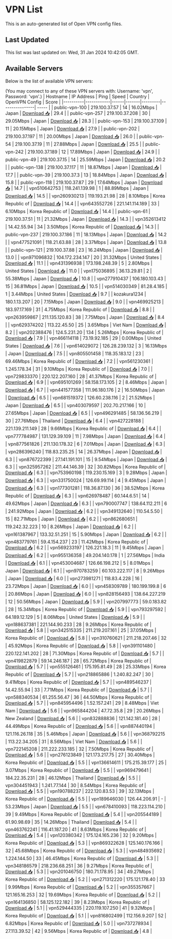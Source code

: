 # VPN List

This is an auto-generated list of Open VPN config files.

## Last Updated

This list was last updated on: Wed, 31 Jan 2024 10:42:05 GMT.

## Available Servers

Below is the list of available VPN servers:

(You may connect to any of these VPN servers with: Username: 'vpn', Password: 'vpn'.)
| Hostname | IP Address | Ping | Speed | Country | OpenVPN Config | Score |
|----------|------------|------|-------|---------|----------------| ----- |
| public-vpn-100 | 219.100.37.57 | 14 | 16.02Mbps | Japan | [Download 📥](./configs/server_0_JP.ovpn) | 29.4 |
| public-vpn-257 | 219.100.37.208 | 30 | 29.05Mbps | Japan | [Download 📥](./configs/server_1_JP.ovpn) | 28.3 |
| public-vpn-153 | 219.100.37.109 | 11 | 20.15Mbps | Japan | [Download 📥](./configs/server_2_JP.ovpn) | 27.9 |
| public-vpn-202 | 219.100.37.197 | 11 | 20.00Mbps | Japan | [Download 📥](./configs/server_3_JP.ovpn) | 26.0 |
| public-vpn-54 | 219.100.37.19 | 11 | 27.88Mbps | Japan | [Download 📥](./configs/server_4_JP.ovpn) | 25.5 |
| public-vpn-242 | 219.100.37.189 | 12 | 17.89Mbps | Japan | [Download 📥](./configs/server_5_JP.ovpn) | 24.9 |
| public-vpn-49 | 219.100.37.15 | 14 | 25.59Mbps | Japan | [Download 📥](./configs/server_6_JP.ovpn) | 20.2 |
| public-vpn-138 | 219.100.37.117 | 11 | 18.87Mbps | Japan | [Download 📥](./configs/server_7_JP.ovpn) | 17.7 |
| public-vpn-39 | 219.100.37.3 | 13 | 18.84Mbps | Japan | [Download 📥](./configs/server_8_JP.ovpn) | 15.8 |
| public-vpn-118 | 219.100.37.87 | 29 | 17.64Mbps | Japan | [Download 📥](./configs/server_9_JP.ovpn) | 14.7 |
| vpn510642753 | 118.241.139.98 | 1 | 88.89Mbps | Japan | [Download 📥](./configs/server_10_JP.ovpn) | 14.5 |
| vpn260930213 | 119.193.21.98 | 28 | 8.10Mbps | Korea Republic of | [Download 📥](./configs/server_11_KR.ovpn) | 14.4 |
| vpn643552726 | 221.141.114.189 | 33 | 6.10Mbps | Korea Republic of | [Download 📥](./configs/server_12_KR.ovpn) | 14.4 |
| public-vpn-61 | 219.100.37.51 | 11 | 21.32Mbps | Japan | [Download 📥](./configs/server_13_JP.ovpn) | 14.3 |
| vpn352613412 | 14.42.55.94 | 34 | 3.50Mbps | Korea Republic of | [Download 📥](./configs/server_14_KR.ovpn) | 14.3 |
| public-vpn-237 | 219.100.37.186 | 11 | 18.13Mbps | Japan | [Download 📥](./configs/server_15_JP.ovpn) | 14.2 |
| vpn477521091 | 118.21.63.88 | 28 | 3.37Mbps | Japan | [Download 📥](./configs/server_16_JP.ovpn) | 13.8 |
| public-vpn-121 | 219.100.37.88 | 23 | 16.24Mbps | Japan | [Download 📥](./configs/server_17_JP.ovpn) | 13.0 |
| vpn971096832 | 104.172.234.147 | 20 | 31.32Mbps | United States | [Download 📥](./configs/server_18_US.ovpn) | 11.1 |
| vpn431396938 | 173.198.248.39 | 5 | 2.80Mbps | United States | [Download 📥](./configs/server_19_US.ovpn) | 11.0 |
| vpn175036895 | 36.13.29.81 | 2 | 55.38Mbps | Japan | [Download 📥](./configs/server_20_JP.ovpn) | 10.8 |
| vpn277910437 | 106.180.103.43 | 15 | 36.81Mbps | Japan | [Download 📥](./configs/server_21_JP.ovpn) | 10.5 |
| vpn514030349 | 81.28.4.185 | 1 | 3.44Mbps | United States | [Download 📥](./configs/server_22_US.ovpn) | 9.7 |
| kozakura1234 | 180.1.13.207 | 20 | 7.15Mbps | Japan | [Download 📥](./configs/server_23_JP.ovpn) | 9.0 |
| vpn469925213 | 183.97.17.169 | 31 | 4.75Mbps | Korea Republic of | [Download 📥](./configs/server_24_KR.ovpn) | 8.8 |
| vpn263959867 | 211.135.120.83 | 38 | 7.75Mbps | Japan | [Download 📥](./configs/server_25_JP.ovpn) | 8.4 |
| vpn629374202 | 113.22.45.50 | 25 | 3.65Mbps | Viet Nam | [Download 📥](./configs/server_26_VN.ovpn) | 8.2 |
| vpn202388476 | 124.5.231.20 | 134 | 5.26Mbps | Korea Republic of | [Download 📥](./configs/server_27_KR.ovpn) | 7.9 |
| vpn466114118 | 73.19.92.185 | 29 | 0.00Mbps | United States | [Download 📥](./configs/server_28_US.ovpn) | 7.6 |
| vpn614029072 | 126.28.239.132 | 3 | 16.13Mbps | Japan | [Download 📥](./configs/server_29_JP.ovpn) | 7.5 |
| vpn805501458 | 118.35.183.12 | 23 | 69.46Mbps | Korea Republic of | [Download 📥](./configs/server_30_KR.ovpn) | 7.2 |
| vpn561230361 | 1.245.178.34 | 31 | 9.10Mbps | Korea Republic of | [Download 📥](./configs/server_31_KR.ovpn) | 7.0 |
| vpn729833370 | 220.122.207.160 | 28 | 41.37Mbps | Korea Republic of | [Download 📥](./configs/server_32_KR.ovpn) | 6.9 |
| vpn695101269 | 58.158.173.105 | 2 | 8.46Mbps | Japan | [Download 📥](./configs/server_33_JP.ovpn) | 6.7 |
| vpn441577358 | 111.96.180.176 | 2 | 16.50Mbps | Japan | [Download 📥](./configs/server_34_JP.ovpn) | 6.5 |
| vpn681519372 | 126.60.238.116 | 2 | 21.52Mbps | Japan | [Download 📥](./configs/server_35_JP.ovpn) | 6.5 |
| vpn403079597 | 202.70.217.166 | 10 | 27.65Mbps | Japan | [Download 📥](./configs/server_36_JP.ovpn) | 6.5 |
| vpn496291485 | 58.136.56.219 | 30 | 27.76Mbps | Thailand | [Download 📥](./configs/server_37_TH.ovpn) | 6.4 |
| vpn427228188 | 221.139.211.149 | 28 | 9.66Mbps | Korea Republic of | [Download 📥](./configs/server_38_KR.ovpn) | 6.4 |
| vpn777784987 | 131.129.39.109 | 11 | 7.98Mbps | Japan | [Download 📥](./configs/server_39_JP.ovpn) | 6.4 |
| vpn877561826 | 211.130.178.32 | 6 | 7.01Mbps | Japan | [Download 📥](./configs/server_40_JP.ovpn) | 6.3 |
| vpn286396240 | 118.83.235.25 | 14 | 26.37Mbps | Japan | [Download 📥](./configs/server_41_JP.ovpn) | 6.3 |
| vpn876722399 | 27.141.191.101 | 15 | 9.54Mbps | Japan | [Download 📥](./configs/server_42_JP.ovpn) | 6.3 |
| vpn325957262 | 211.44.146.39 | 32 | 30.82Mbps | Korea Republic of | [Download 📥](./configs/server_43_KR.ovpn) | 6.3 |
| vpn753960198 | 119.230.15.169 | 3 | 9.28Mbps | Japan | [Download 📥](./configs/server_44_JP.ovpn) | 6.3 |
| vpn331750024 | 126.69.99.114 | 4 | 9.45Mbps | Japan | [Download 📥](./configs/server_45_JP.ovpn) | 6.3 |
| vpn177301281 | 118.36.87.130 | 36 | 38.52Mbps | Korea Republic of | [Download 📥](./configs/server_46_KR.ovpn) | 6.3 |
| vpn626978487 | 60.144.6.51 | 14 | 49.62Mbps | Japan | [Download 📥](./configs/server_47_JP.ovpn) | 6.3 |
| vpn790007747 | 138.64.112.211 | 6 | 241.92Mbps | Japan | [Download 📥](./configs/server_48_JP.ovpn) | 6.2 |
| vpn349132640 | 110.54.5.50 | 15 | 82.71Mbps | Japan | [Download 📥](./configs/server_49_JP.ovpn) | 6.2 |
| vpn862680651 | 119.242.32.223 | 10 | 8.26Mbps | Japan | [Download 📥](./configs/server_50_JP.ovpn) | 6.2 |
| vpn161387967 | 133.32.51.251 | 15 | 5.90Mbps | Japan | [Download 📥](./configs/server_51_JP.ovpn) | 6.2 |
| vpn483779761 | 59.4.154.237 | 23 | 11.42Mbps | Korea Republic of | [Download 📥](./configs/server_52_KR.ovpn) | 6.2 |
| vpn569233197 | 126.221.18.3 | 11 | 9.45Mbps | Japan | [Download 📥](./configs/server_53_JP.ovpn) | 6.2 |
| vpn955136358 | 49.204.140.178 | 1 | 27.56Mbps | India | [Download 📥](./configs/server_54_IN.ovpn) | 6.1 |
| vpn453004687 | 126.66.198.212 | 5 | 8.01Mbps | Japan | [Download 📥](./configs/server_55_JP.ovpn) | 6.1 |
| vpn970783259 | 60.103.222.117 | 8 | 9.26Mbps | Japan | [Download 📥](./configs/server_56_JP.ovpn) | 6.0 |
| vpn273981271 | 118.83.4.228 | 16 | 23.72Mbps | Japan | [Download 📥](./configs/server_57_JP.ovpn) | 6.0 |
| vpn458309789 | 180.199.199.8 | 6 | 20.86Mbps | Japan | [Download 📥](./configs/server_58_JP.ovpn) | 6.0 |
| vpn828156493 | 138.64.227.219 | 12 | 50.56Mbps | Japan | [Download 📥](./configs/server_59_JP.ovpn) | 5.9 |
| vpn207997773 | 59.0.183.82 | 28 | 15.34Mbps | Korea Republic of | [Download 📥](./configs/server_60_KR.ovpn) | 5.9 |
| vpn793297592 | 64.189.12.129 | 5 | 8.06Mbps | United States | [Download 📥](./configs/server_61_US.ovpn) | 5.9 |
| vpn188637381 | 221.144.90.233 | 28 | 9.26Mbps | Korea Republic of | [Download 📥](./configs/server_62_KR.ovpn) | 5.8 |
| vpn342515335 | 211.219.207.161 | 25 | 37.05Mbps | Korea Republic of | [Download 📥](./configs/server_63_KR.ovpn) | 5.8 |
| vpn310760621 | 211.218.207.46 | 32 | 45.92Mbps | Korea Republic of | [Download 📥](./configs/server_64_KR.ovpn) | 5.8 |
| vpn391101480 | 220.122.141.202 | 28 | 71.30Mbps | Korea Republic of | [Download 📥](./configs/server_65_KR.ovpn) | 5.7 |
| vpn419822879 | 59.14.246.187 | 28 | 65.72Mbps | Korea Republic of | [Download 📥](./configs/server_66_KR.ovpn) | 5.7 |
| vpn555126461 | 175.195.81.49 | 28 | 25.33Mbps | Korea Republic of | [Download 📥](./configs/server_67_KR.ovpn) | 5.7 |
| vpn218865886 | 1.240.82.247 | 30 | 9.41Mbps | Korea Republic of | [Download 📥](./configs/server_68_KR.ovpn) | 5.7 |
| vpn489546237 | 14.42.55.94 | 33 | 7.71Mbps | Korea Republic of | [Download 📥](./configs/server_69_KR.ovpn) | 5.7 |
| vpn588340534 | 61.255.56.47 | 36 | 44.50Mbps | Korea Republic of | [Download 📥](./configs/server_70_KR.ovpn) | 5.7 |
| vpn845954496 | 1.52.157.241 | 29 | 8.48Mbps | Viet Nam | [Download 📥](./configs/server_71_VN.ovpn) | 5.6 |
| vpn965844204 | 47.72.35.8 | 29 | 20.26Mbps | New Zealand | [Download 📥](./configs/server_72_NZ.ovpn) | 5.6 |
| vpn832888836 | 121.142.181.40 | 28 | 44.49Mbps | Korea Republic of | [Download 📥](./configs/server_73_KR.ovpn) | 5.6 |
| vpn887440194 | 121.116.26.118 | 35 | 5.46Mbps | Japan | [Download 📥](./configs/server_74_JP.ovpn) | 5.6 |
| vpn368792215 | 113.22.34.205 | 31 | 8.56Mbps | Viet Nam | [Download 📥](./configs/server_75_VN.ovpn) | 5.6 |
| vpn722145208 | 211.222.233.185 | 32 | 7.50Mbps | Korea Republic of | [Download 📥](./configs/server_76_KR.ovpn) | 5.6 |
| vpn276123849 | 121.173.217.75 | 27 | 30.40Mbps | Korea Republic of | [Download 📥](./configs/server_77_KR.ovpn) | 5.5 |
| vpn136614611 | 175.215.39.177 | 25 | 3.07Mbps | Korea Republic of | [Download 📥](./configs/server_78_KR.ovpn) | 5.5 |
| vpn969479641 | 184.22.35.231 | 28 | 46.12Mbps | Thailand | [Download 📥](./configs/server_79_TH.ovpn) | 5.5 |
| vpn304451943 | 1.241.77.144 | 30 | 8.54Mbps | Korea Republic of | [Download 📥](./configs/server_80_KR.ovpn) | 5.5 |
| vpn190788237 | 222.120.83.53 | 39 | 32.13Mbps | Korea Republic of | [Download 📥](./configs/server_81_KR.ovpn) | 5.5 |
| vpn189646030 | 126.44.206.91 | - | 53.23Mbps | Japan | [Download 📥](./configs/server_82_JP.ovpn) | 5.5 |
| vpn678410093 | 118.223.114.210 | 39 | 9.49Mbps | Korea Republic of | [Download 📥](./configs/server_83_KR.ovpn) | 5.4 |
| vpn205544189 | 61.90.98.69 | 35 | 14.26Mbps | Thailand | [Download 📥](./configs/server_84_TH.ovpn) | 5.4 |
| vpn463762241 | 116.41.187.20 | 41 | 8.63Mbps | Korea Republic of | [Download 📥](./configs/server_85_KR.ovpn) | 5.4 |
| vpn120380342 | 175.124.165.236 | 32 | 9.20Mbps | Korea Republic of | [Download 📥](./configs/server_86_KR.ovpn) | 5.3 |
| vpn869322628 | 125.140.176.166 | 32 | 45.68Mbps | Korea Republic of | [Download 📥](./configs/server_87_KR.ovpn) | 5.3 |
| vpn484935692 | 1.224.144.50 | 33 | 46.45Mbps | Korea Republic of | [Download 📥](./configs/server_88_KR.ovpn) | 5.3 |
| vpn348186579 | 218.236.68.251 | 36 | 9.27Mbps | Korea Republic of | [Download 📥](./configs/server_89_KR.ovpn) | 5.3 |
| vpn201046750 | 180.71.178.95 | 34 | 49.27Mbps | Korea Republic of | [Download 📥](./configs/server_90_KR.ovpn) | 5.2 |
| vpn271312220 | 175.121.178.40 | 33 | 9.99Mbps | Korea Republic of | [Download 📥](./configs/server_91_KR.ovpn) | 5.2 |
| vpn355357667 | 121.165.16.253 | 32 | 19.69Mbps | Korea Republic of | [Download 📥](./configs/server_92_KR.ovpn) | 5.2 |
| vpn164136850 | 58.125.122.182 | 39 | 8.23Mbps | Korea Republic of | [Download 📥](./configs/server_93_KR.ovpn) | 5.1 |
| vpn529444335 | 220.119.107.250 | 41 | 9.32Mbps | Korea Republic of | [Download 📥](./configs/server_94_KR.ovpn) | 5.1 |
| vpn816802499 | 112.156.9.207 | 52 | 6.82Mbps | Korea Republic of | [Download 📥](./configs/server_95_KR.ovpn) | 5.0 |
| vpn737278934 | 27.113.39.52 | 42 | 9.56Mbps | Korea Republic of | [Download 📥](./configs/server_96_KR.ovpn) | 4.8 |
